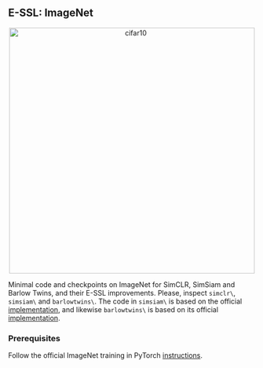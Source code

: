 E-SSL: ImageNet 
---------------------------------------------------------------


<p align="center">
  <img width="500" alt="cifar10" src="https://user-images.githubusercontent.com/19780421/152705778-fce6d1e8-114f-416f-8d5e-cfbfb51146ff.png">
</p>

Minimal code and checkpoints on ImageNet for SimCLR, SimSiam and Barlow Twins, and their E-SSL improvements. Please, inspect `simclr\`, `simsiam\` and `barlowtwins\`. The code in `simsiam\` is based on the official [implementation](https://github.com/facebookresearch/simsiam), and likewise `barlowtwins\` is based on its official [implementation](https://github.com/facebookresearch/barlowtwins). 


### Prerequisites 

Follow the official ImageNet training in PyTorch [instructions](https://github.com/pytorch/examples/tree/master/imagenet).



